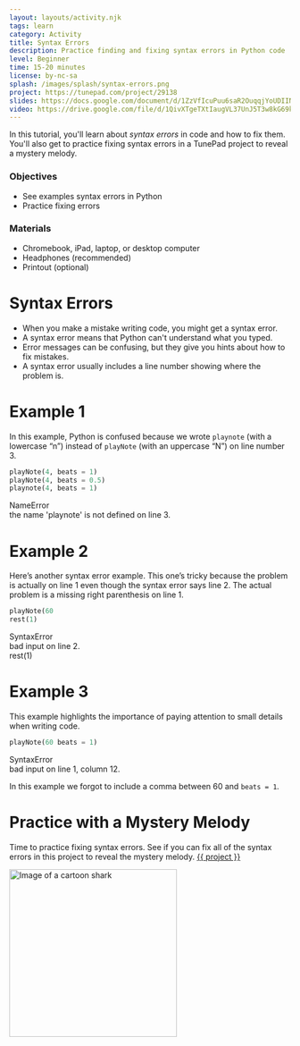 ```yaml
---
layout: layouts/activity.njk
tags: learn
category: Activity
title: Syntax Errors
description: Practice finding and fixing syntax errors in Python code
level: Beginner
time: 15-20 minutes
license: by-nc-sa
splash: /images/splash/syntax-errors.png
project: https://tunepad.com/project/29138
slides: https://docs.google.com/document/d/1ZzVfIcuPuu6saR2OuqqjYoUDIINumzLxvzfu2Anf13M/edit?usp=sharing
video: https://drive.google.com/file/d/1QivXTgeTXtIaugVL37UnJ5T3w8kG69kH/view
---
```

In this tutorial, you'll learn about *syntax errors* in code and how to fix them.
You'll also get to practice fixing syntax errors in a TunePad project to reveal a mystery melody.

### Objectives
* See examples syntax errors in Python
* Practice fixing errors

### Materials
* Chromebook, iPad, laptop, or desktop computer
* Headphones (recommended)
* Printout (optional)

# Syntax Errors
* When you make a mistake writing code, you might get a syntax error. 
* A syntax error means that Python can't understand what you typed.
* Error messages can be confusing, but they give you hints about how to fix mistakes. 
* A syntax error usually includes a line number showing where the problem is. 

# Example 1
In this example, Python is confused because we wrote `playnote` (with a lowercase “n”) instead of `playNote` (with an uppercase “N”) on line number 3.

```python
playNote(4, beats = 1)
playNote(4, beats = 0.5)
playnote(4, beats = 1)
```
<div class="error-message">
    <div class="error-name">
        <i class="fas fa-exclamation-circle"></i>NameError
    </div>
    <div class="error-description">the name 'playnote' is not defined on line 3.</div>
</div>

# Example 2
Here’s another syntax error example. This one’s tricky because the problem is actually on line 1 even though the syntax error says line 2. The actual problem is a missing right parenthesis on line 1.

```python
playNote(60
rest(1)
```

<div class="error-message">
    <div class="error-name">
        <i class="fas fa-exclamation-circle"></i>SyntaxError
    </div>
    <div class="error-description">bad input on line 2.<br>rest(1)</div>
</div>

# Example 3
This example highlights the importance of paying attention to small details when writing code.

```python
playNote(60 beats = 1)
```

<div class="error-message">
    <div class="error-name">
        <i class="fas fa-exclamation-circle"></i>SyntaxError
    </div>
    <div class="error-description">bad input on line 1, column 12.</div>
</div>

In this example we forgot to include a comma between 60 and `beats = 1`.

# Practice with a Mystery Melody
Time to practice fixing syntax errors.
See if you can fix all of the syntax errors in this project to reveal the mystery melody.
[{{ project }}]({{project}})

<a href="{{ project }}" target="_blank">
<img src="/images/mystery-melody-1.png" alt="Image of a cartoon shark" width="300px"></a>


